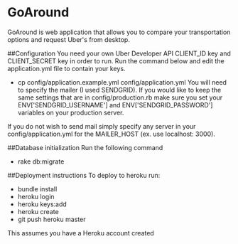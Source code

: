 # GoAround
GoAround is web application that allows you to compare your transportation options and request Uber's from desktop.

##Configuration
You need your own Uber Developer API CLIENT_ID key and CLIENT_SECRET key in order to run. Run the command below and edit the application.yml file to contain your keys.
* cp config/application.example.yml config/application.yml
You will need to specify the mailer (I used SENDGRID). If you would like to keep the same settings that are in config/production.rb make sure you set your ENV['SENDGRID_USERNAME'] and ENV['SENDGRID_PASSWORD'] variables on your production server.

If you do not wish to send mail simply specify any server in your config/application.yml for the MAILER_HOST (ex. use localhost: 3000).

##Database initialization
Run the following command
* rake db:migrate

##Deployment instructions
To deploy to heroku run:
* bundle install
* heroku login
* heroku keys:add
* heroku create
* git push heroku master

This assumes you have a Heroku account created